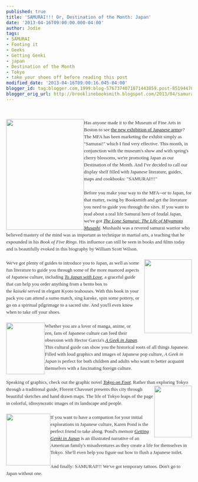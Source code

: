 ```yaml
---
published: true
title: 'SAMURAI!!! Or, Destination of the Month: Japan'
date: '2013-04-16T09:00:00.000-04:00'
author: Jodie
tags:
- SAMURAI
- Footing it
- Geeks
- Getting Genki
- japan
- Destination of the Month
- Tokyo
- take your shoes off before reading this post
modified_date: '2013-04-16T09:00:16.045-04:00'
blogger_id: tag:blogger.com,1999:blog-5767374071871443859.post-8519447009321088530
blogger_orig_url: http://brooklinebooksmith.blogspot.com/2013/04/samurai-or-destination-of-month-japan.html
---
```


<br /><div style="color: #333333; font-family: Georgia, 'Times New Roman', 'Bitstream Charter', Times, serif; font-size: 13px; line-height: 19px;"><a data-mce-href="http://globecornerbookstore.com/blogs/wp-content/uploads/2013/04/lone-Samurai_thumb6.jpg" href="http://globecornerbookstore.com/blogs/wp-content/uploads/2013/04/lone-Samurai_thumb6.jpg"><img alt="" class="alignleft size-medium wp-image-9056" data-mce-src="http://globecornerbookstore.com/blogs/wp-content/uploads/2013/04/lone-Samurai_thumb6-211x300.jpg" height="300" src="http://globecornerbookstore.com/blogs/wp-content/uploads/2013/04/lone-Samurai_thumb6-211x300.jpg" style="border: 0px; cursor: default; float: left;" title="lone-Samurai_thumb6" width="211" /></a>Has anyone made it to the Museum of Fine Arts in Boston to see <a href="http://www.mfa.org/exhibitions/samurai">the new exhibition of Japanese armo</a>r? The MFA has been marketing the exhibit simply as "Samurai!" which I find very effective. This month, in conjunction with the museum's show and with spring's cherry blossoms, we're promoting Japan as our Destination of the Month. And I've decided to call our display shelf filled with Japanese literature, guides, maps and cookbooks: "SAMURAI!!!"</div><div style="color: #333333; font-family: Georgia, 'Times New Roman', 'Bitstream Charter', Times, serif; font-size: 13px; line-height: 19px;"><br /></div><div style="color: #333333; font-family: Georgia, 'Times New Roman', 'Bitstream Charter', Times, serif; font-size: 13px; line-height: 19px;">Before you make your way to the MFA--or to Japan, for that matter, swing by Booksmith and get the literature you need to guide you through the sites. If you want to read about a real life Samurai hero of feudal Japan, we've got&nbsp;<a data-mce-href="http://www.brooklinebooksmith-shop.com/book/9781590309872" href="http://www.brooklinebooksmith-shop.com/book/9781590309872"><em>The Lone Samurai: The Life of Miyamoto Musashi</em></a>. Mushashi was a revered samurai warrior who believed mastery of the mind was as important as technique in martial arts, a teaching that he expounded in his <i>Book of Five Rings</i>. His influence can still be seen in&nbsp;books and films today and is beautifully evoked in this biography by William Scott Wilson.</div><div style="color: #333333; font-family: Georgia, 'Times New Roman', 'Bitstream Charter', Times, serif; font-size: 13px; line-height: 19px;"><br /></div><div style="color: #333333; font-family: Georgia, 'Times New Roman', 'Bitstream Charter', Times, serif; font-size: 13px; line-height: 19px;"><a data-mce-href="http://globecornerbookstore.com/blogs/wp-content/uploads/2013/04/content.jpg" href="http://globecornerbookstore.com/blogs/wp-content/uploads/2013/04/content.jpg" style="clear: right; float: right; margin-bottom: 1em; margin-left: 1em;"><img alt="" class="alignright size-full wp-image-9064" data-mce-src="http://globecornerbookstore.com/blogs/wp-content/uploads/2013/04/content.jpg" height="200" src="http://globecornerbookstore.com/blogs/wp-content/uploads/2013/04/content.jpg" style="border: 0px; float: right;" title="content" width="129" /></a></div><div style="color: #333333; font-family: Georgia, 'Times New Roman', 'Bitstream Charter', Times, serif; font-size: 13px; line-height: 19px;"></div><div style="color: #333333; font-family: Georgia, 'Times New Roman', 'Bitstream Charter', Times, serif; font-size: 13px; line-height: 19px;"></div><div style="color: #333333; font-family: Georgia, 'Times New Roman', 'Bitstream Charter', Times, serif; font-size: 13px; line-height: 19px;">We've got plenty of guides to introduce you to Japan, as well as some fun literature to guide you&nbsp;through some of the more nuanced aspects of Japanese culture, including&nbsp;<em><a data-mce-href="http://www.brooklinebooksmith-shop.com/book/9781934159057" href="http://www.brooklinebooksmith-shop.com/book/9781934159057">To Japan with Love</a>,&nbsp;</em>a graceful guide that can help you order anything from a bento box to the&nbsp;<em>kaiseki</em>&nbsp;served in elegant Kyoto teahouses. With this book in your pack you can attend a sumo match, sing karoke, spin some pottery, or go on a spiritual pilgrimage to a sacred site. And you'll even know when to take off your shoes.</div><div style="color: #333333; font-family: Georgia, 'Times New Roman', 'Bitstream Charter', Times, serif; font-size: 13px; line-height: 19px;"><br /></div><div style="color: #333333; font-family: Georgia, 'Times New Roman', 'Bitstream Charter', Times, serif; font-size: 13px; line-height: 19px;"><a data-mce-href="http://globecornerbookstore.com/blogs/wp-content/uploads/2013/04/FC9784805311295.jpg" href="http://globecornerbookstore.com/blogs/wp-content/uploads/2013/04/FC9784805311295.jpg"><img alt="" class="alignleft size-full wp-image-9058" data-mce-src="http://globecornerbookstore.com/blogs/wp-content/uploads/2013/04/FC9784805311295.jpg" height="140" src="http://globecornerbookstore.com/blogs/wp-content/uploads/2013/04/FC9784805311295.jpg" style="border: 0px; cursor: default; float: left;" title="FC9784805311295" width="105" /></a>Whether you are a lover of manga, anime, or zen, fans of Japanese culture can feed their obsession with Hector Garcia's&nbsp;<a data-mce-href="http://www.brooklinebooksmith-shop.com/book/9784805311295" href="http://www.brooklinebooksmith-shop.com/book/9784805311295"><em>A Geek in Japan</em></a>. This cultural guide can show you the historical roots of all things Japanese. Filled with loud graphics and images of Japanese pop culture, <i>A Geek in Japan</i> is perfect for both children and adults who want to better acquaint themselves with a fascinating foreign culture.</div><div style="color: #333333; font-family: Georgia, 'Times New Roman', 'Bitstream Charter', Times, serif; font-size: 13px; line-height: 19px;"><br /></div><div style="color: #333333; font-family: Georgia, 'Times New Roman', 'Bitstream Charter', Times, serif; font-size: 13px; line-height: 19px;">Speaking of graphics, check out the graphic novel&nbsp;<a data-mce-href="http://www.brooklinebooksmith-shop.com/book/9784805311370" href="http://www.brooklinebooksmith-shop.com/book/9784805311370"><em>Tokyo on Foot</em></a>. Rather than exploring Tokyo through a traditional<a data-mce-href="http://globecornerbookstore.com/blogs/wp-content/uploads/2013/04/FC9784805311370.jpg" href="http://globecornerbookstore.com/blogs/wp-content/uploads/2013/04/FC9784805311370.jpg"><img alt="" class="alignright size-full wp-image-9059" data-mce-src="http://globecornerbookstore.com/blogs/wp-content/uploads/2013/04/FC9784805311370.jpg" height="140" src="http://globecornerbookstore.com/blogs/wp-content/uploads/2013/04/FC9784805311370.jpg" style="border: 0px; cursor: default; float: right;" title="FC9784805311370" width="102" /></a>&nbsp;guide, Florent Chavouet presents this city through beautiful sketches and hand drawn maps. The life of Tokyo leaps of the page in colorful, idiosyncratic images of its landscape and people.</div><div style="color: #333333; font-family: Georgia, 'Times New Roman', 'Bitstream Charter', Times, serif; font-size: 13px; line-height: 19px;"><br /></div><div style="color: #333333; font-family: Georgia, 'Times New Roman', 'Bitstream Charter', Times, serif; font-size: 13px; line-height: 19px;"><a data-mce-href="http://globecornerbookstore.com/blogs/wp-content/uploads/2013/04/FC9784805311769.jpg" href="http://globecornerbookstore.com/blogs/wp-content/uploads/2013/04/FC9784805311769.jpg"><img alt="" class="alignleft size-full wp-image-9060" data-mce-src="http://globecornerbookstore.com/blogs/wp-content/uploads/2013/04/FC9784805311769.jpg" height="140" src="http://globecornerbookstore.com/blogs/wp-content/uploads/2013/04/FC9784805311769.jpg" style="border: 0px; cursor: default; float: left;" title="FC9784805311769" width="120" /></a>If you want to have a companion for your initial explorations in Japanese culture, Karen Pond is the perfect friend to take along. Pond's memoir&nbsp;<a data-mce-href="http://www.brooklinebooksmith-shop.com/book/9784805311769" href="http://www.brooklinebooksmith-shop.com/book/9784805311769"><em>Getting Genki in Japan</em></a>&nbsp;is an illustrated narrative of an American family's misadventures as they create a life for themselves in Tokyo. She'll even help you figure out how to flush a Japanese toilet.</div><div style="color: #333333; font-family: Georgia, 'Times New Roman', 'Bitstream Charter', Times, serif; font-size: 13px; line-height: 19px;"><br /></div><div style="color: #333333; font-family: Georgia, 'Times New Roman', 'Bitstream Charter', Times, serif; font-size: 13px; line-height: 19px;">And finally: SAMURAI!!! We've got temporary tattoos. Don't go to Japan without one.</div><div style="color: #333333; font-family: Georgia, 'Times New Roman', 'Bitstream Charter', Times, serif; font-size: 13px; line-height: 19px;"><br /></div>